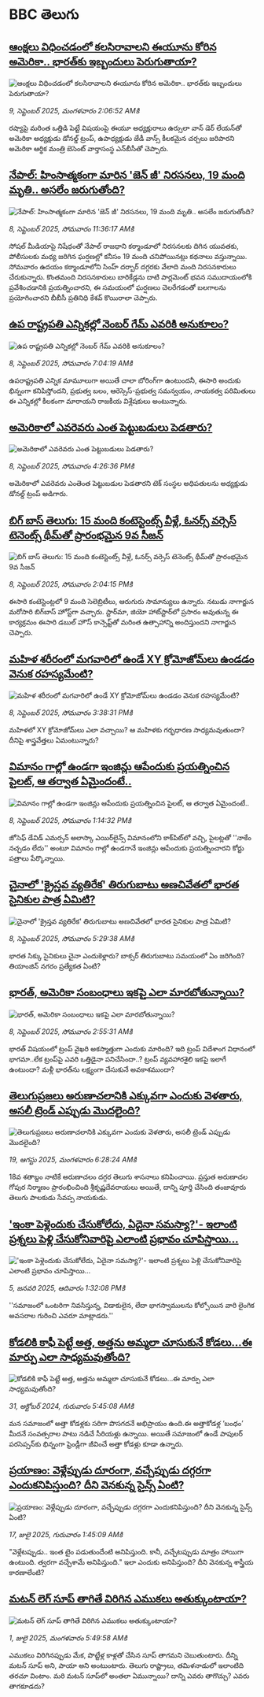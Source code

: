 # BBC తెలుగు## [ఆంక్షలు విధించడంలో కలసిరావాలని ఈయూను కోరిన అమెరికా.. భారత్‌కు ఇబ్బందులు పెరుగుతాయా?](https://www.bbc.com/telugu/articles/cp3v1nn35dyo?at_medium=RSS&at_campaign=rss?at_campaign=githubrss)![ఆంక్షలు విధించడంలో కలసిరావాలని ఈయూను కోరిన అమెరికా.. భారత్‌కు ఇబ్బందులు పెరుగుతాయా?](https://ichef.bbci.co.uk/ace/ws/240/cpsprodpb/8965/live/320e4df0-8d25-11f0-a33c-37b5364fc4ad.jpg)_9, సెప్టెంబర్ 2025, మంగళవారం 2:06:52 AMకి_రష్యాపై మరింత ఒత్తిడి పెట్టే విషయంపై ఈయూ అధ్యక్షురాలు ఉర్సులా వాన్ డెర్ లేయన్‌తో అమెరికా అధ్యక్షుడు డోనల్డ్ ట్రంప్, ఉపాధ్యక్షుడు జేడీ వాన్స్ కీలకమైన చర్చలు జరిపారని అమెరికా ఆర్థిక మంత్రి బెసెంట్ వార్తాసంస్థ ఎన్‌బీసీతో చెప్పారు.## [నేపాల్: హింసాత్మకంగా మారిన 'జెన్ జీ' నిరసనలు, 19 మంది మృతి.. అసలేం జరుగుతోంది?](https://www.bbc.com/telugu/articles/c36kp6xgj3lo?at_medium=RSS&at_campaign=rss?at_campaign=githubrss)![నేపాల్: హింసాత్మకంగా మారిన 'జెన్ జీ' నిరసనలు, 19 మంది మృతి.. అసలేం జరుగుతోంది?](https://ichef.bbci.co.uk/ace/standard/240/cpsprodpb/6562/live/4965a2e0-8ccc-11f0-9cf6-cbf3e73ce2b9.jpg)_8, సెప్టెంబర్ 2025, సోమవారం 11:36:17 AMకి_సోషల్ మీడియాపై నిషేధంతో నేపాల్ రాజధాని కఠ్మాండూలో నిరసనలకు దిగిన యువతకు, పోలీసులకు మధ్య జరిగిన ఘర్షణల్లో కనీసం 19 మంది చనిపోయినట్లు కథనాలు వస్తున్నాయి. సోమవారం ఉదయం కఠ్మాండూలోని సింహ్ దర్బార్ దగ్గరకు వేలాది మంది నిరసనకారులు చేరుకున్నారు. కొంతమంది నిరసనకారులు బారికేడ్లను దాటి పార్లమెంట్ భవన సముదాయంలోకి ప్రవేశించడానికి ప్రయత్నించారని, ఈ సమయంలో ఘర్షణలు చెలరేగడంతో బలగాలను ప్రయోగించారని బీబీసీ ప్రతినిధి కేశవ్ కొయిరాలా చెప్పారు.## [ఉప రాష్ట్రపతి ఎన్నికల్లో నెంబర్ గేమ్ ఎవరికి అనుకూలం?](https://www.bbc.com/telugu/articles/cy0vgzgp5jgo?at_medium=RSS&at_campaign=rss?at_campaign=githubrss)![ఉప రాష్ట్రపతి ఎన్నికల్లో నెంబర్ గేమ్ ఎవరికి అనుకూలం?](https://ichef.bbci.co.uk/ace/ws/240/cpsprodpb/9a8b/live/3a1735e0-8c74-11f0-b391-6936825093bd.png)_8, సెప్టెంబర్ 2025, సోమవారం 7:04:19 AMకి_ఉపరాష్ట్రపతి ఎన్నిక మామూలుగా అయితే చాలా బోరింగ్‌గా ఉంటుందనీ, ఈసారి అందుకు భిన్నంగా కనిపిస్తోందని, ప్రభుత్వ బలం, ఆరెస్సెస్-ప్రభుత్వ సమన్వయం, నాయకత్వ పరిమితులు ఈ ఎన్నికల్లో  కీలకంగా మారాయని రాజకీయ విశ్లేషకులు అంటున్నారు.## [అమెరికాలో ఎవరెవరు ఎంత పెట్టుబడులు పెడతారు? ](https://www.bbc.com/telugu/articles/cjw7l03wd33o?at_medium=RSS&at_campaign=rss?at_campaign=githubrss)![అమెరికాలో ఎవరెవరు ఎంత పెట్టుబడులు పెడతారు? ](https://ichef.bbci.co.uk/ace/ws/240/cpsprodpb/822f/live/92965510-8ccf-11f0-9cf6-cbf3e73ce2b9.png)_8, సెప్టెంబర్ 2025, సోమవారం 4:26:36 PMకి_అమెరికాలో ఎవరెవరు ఎంతెంత పెట్టుబడుల పెడతారని టెక్ సంస్థల అధిపతులను అధ్యక్షుడు డోనల్డ్ ట్రంప్ అడిగారు.## [బిగ్‌‌ బాస్ తెలుగు: 15 మంది కంటెస్టెంట్స్ వీళ్లే, ఓనర్స్ వర్సెస్ టెనెంట్స్ థీమ్‌తో ప్రారంభమైన 9వ సీజన్](https://www.bbc.com/telugu/articles/c8xrpx9y028o?at_medium=RSS&at_campaign=rss?at_campaign=githubrss)![బిగ్‌‌ బాస్ తెలుగు: 15 మంది కంటెస్టెంట్స్ వీళ్లే, ఓనర్స్ వర్సెస్ టెనెంట్స్ థీమ్‌తో ప్రారంభమైన 9వ సీజన్](https://ichef.bbci.co.uk/ace/ws/240/cpsprodpb/b09b/live/69a44940-8cbc-11f0-b9c2-bd45560a4d8f.jpg)_8, సెప్టెంబర్ 2025, సోమవారం 2:04:15 PMకి_ఈసారి కంటెస్టెంట్లలో 9 మంది సెలెబ్రిటీలు, ఆరుగురు సామాన్యులు ఉన్నారు. నటుడు నాగార్జున మరోసారి బిగ్‌బాస్ హోస్ట్‌గా వచ్చారు. స్టార్‌మా, జియో హాట్‌స్టార్‌లో ప్రసారం అవుతున్న ఈ కార్యక్రమం ఈసారి డబుల్ హౌస్ కాన్సెప్ట్‌తో మరింత ఉత్సాహాన్ని అందిస్తుందని నాగార్జున చెప్పారు.## [మహిళ శరీరంలో మగవారిలో ఉండే XY క్రోమోజోమ్‌లు ఉండడం వెనుక రహస్యమేంటి?](https://www.bbc.com/telugu/articles/cn82g855lzgo?at_medium=RSS&at_campaign=rss?at_campaign=githubrss)![మహిళ శరీరంలో మగవారిలో ఉండే XY క్రోమోజోమ్‌లు ఉండడం వెనుక రహస్యమేంటి?](https://ichef.bbci.co.uk/ace/ws/240/cpsprodpb/d6ac/live/80e4b1a0-8ca1-11f0-b6c9-fd3740fd2112.jpg)_8, సెప్టెంబర్ 2025, సోమవారం 3:38:31 PMకి_మహిళలో XY క్రోమోజోమ్‌లు ఎలా వచ్చాయి?  ఆ మహిళకు గర్భధారణ సాధ్యమవుతుందా? దీనిపై శాస్త్రవేత్తలు ఏమంటున్నారు?## [విమానం గాల్లో ఉండగా ఇంజిన్లు ఆపేందుకు ప్రయత్నించిన పైలట్, ఆ తర్వాత ఏమైందంటే..](https://www.bbc.com/telugu/articles/c62l9q7gx12o?at_medium=RSS&at_campaign=rss?at_campaign=githubrss)![విమానం గాల్లో ఉండగా ఇంజిన్లు ఆపేందుకు ప్రయత్నించిన పైలట్, ఆ తర్వాత ఏమైందంటే..](https://ichef.bbci.co.uk/ace/ws/240/cpsprodpb/d044/live/437a6200-8b94-11f0-9cf6-cbf3e73ce2b9.jpg)_8, సెప్టెంబర్ 2025, సోమవారం 1:14:32 PMకి_జోసెఫ్ డేవిడ్ ఎమర్సన్ అలాస్కా ఎయిర్‌లైన్స్ విమానంలోని కాక్‌పిట్‌లో వచ్చి, పైలట్లతో  ''నాకేం నచ్చడం లేదు'' అంటూ విమానం గాల్లో ఉండగానే ఇంజిన్లు ఆపేందుకు ప్రయత్నించారని కోర్టు పత్రాలు పేర్కొన్నాయి.## [చైనాలో 'క్రైస్తవ వ్యతిరేక' తిరుగుబాటు అణచివేతలో భారత సైనికుల పాత్ర ఏమిటి?](https://www.bbc.com/telugu/articles/cn95x8gqrg4o?at_medium=RSS&at_campaign=rss?at_campaign=githubrss)![చైనాలో 'క్రైస్తవ వ్యతిరేక' తిరుగుబాటు అణచివేతలో భారత సైనికుల పాత్ర ఏమిటి?](https://ichef.bbci.co.uk/ace/ws/240/cpsprodpb/f53c/live/4a557170-8c19-11f0-9cae-2be33a6b4a48.jpg)_8, సెప్టెంబర్ 2025, సోమవారం 5:29:38 AMకి_భారత సిక్కు సైనికులు చైనా ఎందుకెళ్లారు? బాక్సర్ తిరుగుబాటు సమయంలో ఏం జరిగింది? తియాంజిన్  నగరం ప్రత్యేకత ఏంటి?## [భారత్, అమెరికా సంబంధాలు ఇకపై ఎలా మారబోతున్నాయి?](https://www.bbc.com/telugu/articles/cj3ymzk41nlo?at_medium=RSS&at_campaign=rss?at_campaign=githubrss)![భారత్, అమెరికా సంబంధాలు ఇకపై ఎలా మారబోతున్నాయి?](https://ichef.bbci.co.uk/ace/ws/240/cpsprodpb/d05d/live/5d939ef0-8c60-11f0-bc4e-cb2dfe99e00e.jpg)_8, సెప్టెంబర్ 2025, సోమవారం 2:55:31 AMకి_భారత్ విషయంలో ట్రంప్ వైఖరి అకస్మాత్తుగా ఎందుకు మారింది? ఇది ట్రంప్ విదేశాంగ విధానంలో భాగమా..లేక ట్రంప్‌పై ఎవరి ఒత్తిడైనా పనిచేసిందా..? ట్రంప్ వ్యవహారశైలి ఇకపై ఇలాగే ఉంటుందా? మళ్లీ భారత్‌ను లక్ష్యంగా చేసుకునే అవకాశముందా?## [తెలుగుప్రజలు అరుణాచలానికి ఎక్కువగా ఎందుకు వెళతారు, అసలీ ట్రెండ్ ఎప్పుడు మొదలైంది? ](https://www.bbc.com/telugu/articles/c8jp32zrzxpo?at_medium=RSS&at_campaign=rss?at_campaign=githubrss)![తెలుగుప్రజలు అరుణాచలానికి ఎక్కువగా ఎందుకు వెళతారు, అసలీ ట్రెండ్ ఎప్పుడు మొదలైంది? ](https://ichef.bbci.co.uk/ace/ws/240/cpsprodpb/cf2d/live/01932bf0-7d85-11f0-98a0-956f61945264.jpg)_19, ఆగస్టు 2025, మంగళవారం 6:28:24 AMకి_18వ శతాబ్దం నాటికే అరుణాచలం దగ్గర తెలుగు శాసనాలు కనిపించాయి. ప్రస్తుత అరుణాచల గోపుర నిర్మాణం ప్రారంభించింది శ్రీకృష్ణదేవరాయలు అయితే, దాన్ని పూర్తి చేసింది తంజావూరు తెలుగు పాలకుడు సేవప్ప నాయకుడు.## ['ఇంకా పెళ్లెందుకు చేసుకోలేదు, ఏదైనా సమస్యా?'- ఇలాంటి ప్రశ్నలు పెళ్లి చేసుకోనివారిపై ఎలాంటి ప్రభావం చూపిస్తాయి... ](https://www.bbc.com/telugu/articles/cgq1w3lz7yyo?at_medium=RSS&at_campaign=rss?at_campaign=githubrss)!['ఇంకా పెళ్లెందుకు చేసుకోలేదు, ఏదైనా సమస్యా?'- ఇలాంటి ప్రశ్నలు పెళ్లి చేసుకోనివారిపై ఎలాంటి ప్రభావం చూపిస్తాయి... ](https://ichef.bbci.co.uk/ace/ws/240/cpsprodpb/f6de/live/72c94a60-cb3e-11ef-87df-d575b9a434a4.jpg)_5, జనవరి 2025, ఆదివారం 1:32:08 PMకి_''సమాజంలో ఒంటరిగా నివసిస్తున్న, విడాకులైన, లేదా భాగస్వాములను కోల్పోయిన వారి లైంగిక అవసరాల గురించి ఎవరూ మాట్లాడరు.''## [కోడలికి కాఫీ పెట్టే అత్త, అత్తను అమ్మలా చూసుకునే కోడలు...ఈ మార్పు ఎలా సాధ్యమవుతోంది?](https://www.bbc.com/telugu/articles/c1l41zl8el2o?at_medium=RSS&at_campaign=rss?at_campaign=githubrss)![కోడలికి కాఫీ పెట్టే అత్త, అత్తను అమ్మలా చూసుకునే కోడలు...ఈ మార్పు ఎలా సాధ్యమవుతోంది?](https://ichef.bbci.co.uk/ace/ws/240/cpsprodpb/2b61/live/9176a6d0-8b0e-11ef-a81b-b1eda9741da3.jpg)_31, అక్టోబర్ 2024, గురువారం 5:45:08 AMకి_మన సమాజంలో అత్తా కోడళ్లకు సరిగా పొసగదనే అభిప్రాయం ఉంది.ఈ అత్తాకోడళ్ల ‘బంధం’ మీదనే సంవత్సరాల పాటు నడిచే సీరియళ్లు ఉన్నాయి. అయితే సమాజంలో ఉండే పాపులర్ పరసెప్సన్‌కు భిన్నంగా ఫ్రెండ్లీగా జీవించే అత్తా కోడళ్లు కూడా ఉన్నారు.## [ప్రయాణం: వెళ్లేప్పుడు దూరంగా, వచ్చేప్పుడు దగ్గరగా ఎందుకనిపిస్తుంది? దీని వెనకున్న సైన్స్ ఏంటి?](https://www.bbc.com/telugu/articles/c0l4y727n1jo?at_medium=RSS&at_campaign=rss?at_campaign=githubrss)![ప్రయాణం: వెళ్లేప్పుడు దూరంగా, వచ్చేప్పుడు దగ్గరగా ఎందుకనిపిస్తుంది? దీని వెనకున్న సైన్స్ ఏంటి?](https://ichef.bbci.co.uk/ace/ws/240/cpsprodpb/054c/live/6957c010-62b0-11f0-8e78-11023c48a856.png)_17, జులై 2025, గురువారం 1:45:09 AMకి_"వెళ్లేటప్పుడు.. ఇంత టైం పడుతుందేంటి అనిపిస్తుంది. కానీ, వచ్చేటప్పుడు మాత్రం హాయిగా ఉంటుంది. త్వరగా వచ్చేశామే అనిపిస్తుంది." ఇలా ఎందుకు అనిపిస్తుంది? దీని వెనకున్న శాస్త్రీయ కారణాలేంటి?## [మటన్ లెగ్ సూప్ తాగితే విరిగిన ఎముకలు అతుక్కుంటాయా?](https://www.bbc.com/telugu/articles/c0l4g92j8kzo?at_medium=RSS&at_campaign=rss?at_campaign=githubrss)![మటన్ లెగ్ సూప్ తాగితే విరిగిన ఎముకలు అతుక్కుంటాయా?](https://ichef.bbci.co.uk/ace/ws/240/cpsprodpb/b31e/live/cce532c0-6d41-11f0-9462-bb509dc78127.jpg)_1, జులై 2025, మంగళవారం 5:49:58 AMకి_ఎముకలు విరిగినప్పుడు మేక, పొట్టేళ్ల కాళ్లతో చేసిన సూప్ తాగమని చెబుతుంటారు. దీన్ని మటన్ సూప్ అని, పాయా అని అంటుంటారు. తెలుగు రాష్ట్రాలు, తమిళనాడులో ఇలాంటిది తరచూ వింటాం. మరి మటన్ సూప్‌లో అంతలా ఏమున్నాయి? దాన్ని ఎవరు తాగొచ్చు? ఎవరు తాగకూడదు?